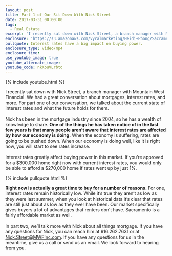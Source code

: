 ```yaml
---
layout: post
title: Part 1 of Our Sit Down With Nick Street
date: 2017-03-31 00:00:00
tags:
  - Real Estate
excerpt: 'I recently sat down with Nick Street, a branch manager with Mountain West Financial. We had a great conversation about mortgages, interest rates, and more. For part one of our conversation, we talked about the current state of interest rates and what the future holds for them.'
enclosure: 'https://s3.amazonaws.com/vyralmarketing/Heidi+Phong/Sacramento+Real+Estate-+A+closer+look+at+interest+rates.mp4'
pullquote: Interest rates have a big impact on buying power.
enclosure_type: video/mp4
enclosure_time:
use_youtube_image: true
youtube_alternate_image:
youtube_code: nkKouVLrbto
---
```



{% include youtube.html %}

I recently sat down with Nick Street, a branch manager with Mountain West Financial. We had a great conversation about mortgages, interest rates, and more. For part one of our conversation, we talked about the current state of interest rates and what the future holds for them.
<br>
<br>Nick has been in the mortgage industry since 2004, so he has a wealth of knowledge to share. **One of the things he has taken notice of in the last few years is that many people aren’t aware that interest rates are affected by how our economy is doing.** When the economy is suffering, rates are going to be pushed down. When our economy is doing well, like it is right now, you will start to see rates increase.
<br>
<br>Interest rates greatly affect buying power in this market. If you’re approved for a $300,000 home right now with current interest rates, you would only be able to afford a $270,000 home if rates went up by just 1%.

{% include pullquote.html %}

**Right now is actually a great time to buy for a number of reasons.** For one, interest rates remain historically low. While it’s true they aren’t as low as they were last summer, when you look at historical data it’s clear that rates are still just about as low as they ever have been. Our market specifically gives buyers a lot of advantages that renters don’t have. Sacramento is a fairly affordable market as well.
<br>
<br>In part two, we’ll talk more with Nick about all things mortgage. If you have any questions for Nick, you can reach him at 916.262.7631 or at Nick.Street@MWFInc.com. If you have any questions for us in the meantime, give us a call or send us an email. We look forward to hearing from you.